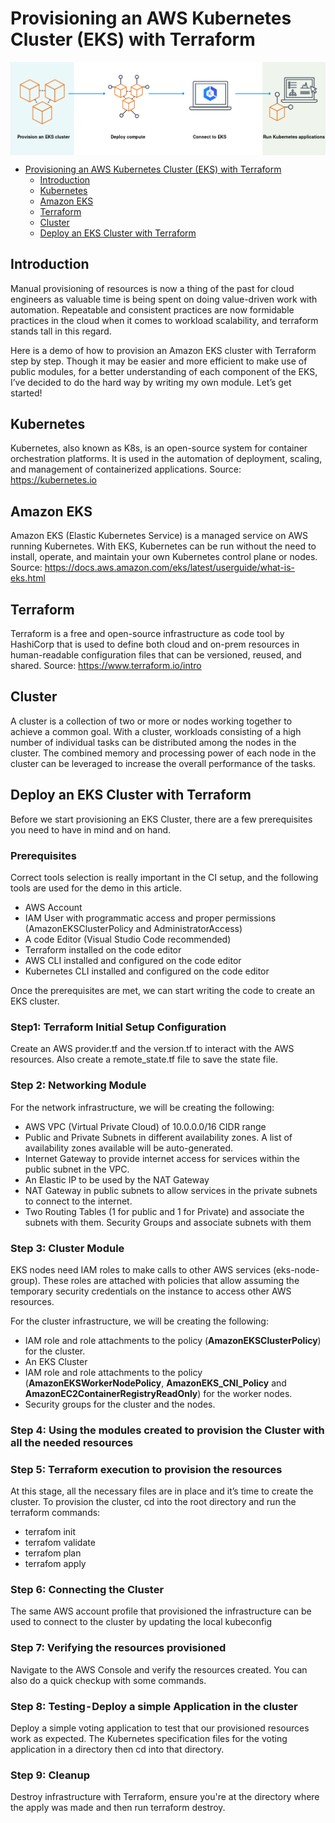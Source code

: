 # Provisioning an AWS Kubernetes Cluster (EKS) with Terraform
<p align="center"><a href="https://docs.aws.amazon.com/eks/latest/userguide/what-is-eks.html" target="_blank"><img align="center" src="images/what-is-eks.png"></a></p>

- [Provisioning an AWS Kubernetes Cluster (EKS) with Terraform](#Provisioning-an-aws-kubernetes-cluster-eks-with-terraform)
  - [Introduction](#introduction)
  - [Kubernetes](#kubernetes)
  - [Amazon EKS](#amazon-eks)
  - [Terraform](#terraform)
  - [Cluster](#cluster)
  - [Deploy an EKS Cluster with Terraform](#deploy-an-eks-cluster-with-terraform)

## Introduction

Manual provisioning of resources is now a thing of the past for cloud engineers as valuable time is being spent on doing value-driven work with automation. Repeatable and consistent  practices are now formidable practices in the cloud when it comes to workload scalability, and terraform stands tall in this regard.

Here is a demo of how to provision an Amazon EKS cluster with Terraform step by step. Though it may be easier and more efficient to make use of public modules, for a better understanding of each component of the EKS, I’ve decided to do the hard way by writing my own module. Let’s get started!

## Kubernetes

Kubernetes, also known as K8s, is an open-source system for container orchestration platforms. It is used in the automation of deployment, scaling, and management of containerized applications. Source: https://kubernetes.io

## Amazon EKS

Amazon EKS (Elastic Kubernetes Service) is a managed service on AWS running Kubernetes. With EKS, Kubernetes can be run without the need to install, operate, and maintain your own Kubernetes control plane or nodes. Source: https://docs.aws.amazon.com/eks/latest/userguide/what-is-eks.html

## Terraform

Terraform is a free and open-source infrastructure as code tool by HashiCorp that is used to define both cloud and on-prem resources in human-readable configuration files that can be versioned, reused, and shared. Source: https://www.terraform.io/intro

## Cluster

A cluster is a collection of two or more or nodes working together to achieve a common goal. With a cluster, workloads consisting of a high number of individual tasks can be distributed among the nodes in the cluster. The combined memory and processing power of each node in the cluster can be leveraged to increase the overall performance of the tasks.

## Deploy an EKS Cluster with Terraform

Before we start provisioning an EKS Cluster,  there are a few prerequisites you need to have in mind and on hand.

### Prerequisites

Correct tools selection is really important in the CI setup, and the following tools are used for the demo in this article.

- AWS Account 
- IAM User with programmatic access and proper permissions (AmazonEKSClusterPolicy and AdministratorAccess)
- A code Editor (Visual Studio Code recommended)
- Terraform installed on the code editor 
- AWS CLI installed and configured on the code editor
- Kubernetes CLI installed and configured on the code editor

Once the prerequisites are met, we can start writing the code to create an EKS cluster.

### Step1: Terraform Initial Setup Configuration

Create an AWS provider.tf and the version.tf to interact with the AWS resources. Also create a remote_state.tf file to save the state file.

### Step 2: Networking Module

For the network infrastructure, we will be creating the following:
- AWS VPC (Virtual Private Cloud) of 10.0.0.0/16 CIDR range
- Public and Private Subnets in different availability zones. A list of availability zones available will be auto-generated.
- Internet Gateway to provide internet access for services within the public subnet in the VPC.
- An Elastic IP to be used by the NAT Gateway
- NAT Gateway in public subnets to allow services in the private subnets to connect to the internet. 
- Two Routing Tables (1 for public and 1 for Private) and associate the subnets with them. Security Groups and associate subnets with them

### Step 3: Cluster Module

EKS nodes need IAM roles to make calls to other AWS services (eks-node-group). These roles are attached with policies that allow assuming the temporary security credentials on the instance to access other AWS resources.

For the cluster infrastructure, we will be creating the following:
- IAM role and role attachments to the policy (**AmazonEKSClusterPolicy**) for the cluster.
- An EKS Cluster
- IAM role and role attachments to the policy (**AmazonEKSWorkerNodePolicy**, **AmazonEKS_CNI_Policy** and **AmazonEC2ContainerRegistryReadOnly**) for the worker nodes. 
- Security groups for the cluster and the nodes.

### Step 4: Using the modules created to provision the Cluster with all the needed resources

### Step 5: Terraform execution to provision the resources

At this stage, all the necessary files are in place and it’s time to create the cluster. To provision the cluster, cd into the root directory and run the terraform commands:
- terrafom init
- terrafom validate
- terrafom plan
- terrafom apply

### Step 6: Connecting the Cluster

The same AWS account profile that provisioned the infrastructure can be used to connect to the cluster by updating the local kubeconfig

### Step 7: Verifying the resources provisioned

Navigate to the AWS Console and verify the resources created. You can also do a quick checkup with some commands.

### Step 8: Testing - Deploy a simple Application in the cluster

Deploy a simple voting application to test that our provisioned resources work as expected. The Kubernetes specification files for the voting application in a directory then cd into that directory.

### Step 9: Cleanup

Destroy infrastructure with Terraform, ensure you're at the directory where the apply was made and then run terraform destroy.